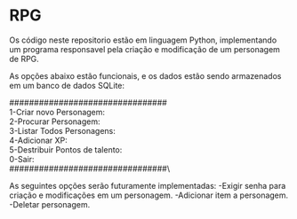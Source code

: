# RPG
Os código neste repositorio estão em linguagem Python, implementando um programa responsavel pela criação e modificação de um personagem de RPG. 

As opções abaixo estão funcionais, e os dados estão sendo armazenados em um banco de dados SQLite:
<p>
################################<br>
1-Criar novo Personagem:<br>
2-Procurar Personagem:<br>
3-Listar Todos Personagens:<br>
4-Adicionar XP:<br>
5-Destribuir Pontos de talento:<br>
0-Sair:<br>
################################\<br>
</p>
As seguintes opções serão futuramente implementadas:
-Exigir senha para criação e modificações em um personagem.
-Adicionar item a personagem.
-Deletar personagem.


